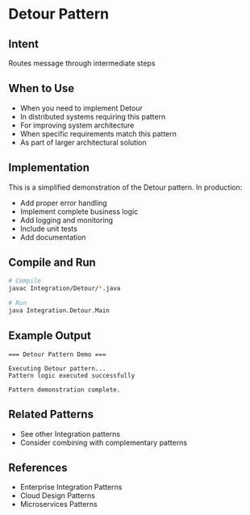 # Detour Pattern

## Intent
Routes message through intermediate steps

## When to Use
- When you need to implement Detour
- In distributed systems requiring this pattern
- For improving system architecture
- When specific requirements match this pattern
- As part of larger architectural solution

## Implementation
This is a simplified demonstration of the Detour pattern. In production:
- Add proper error handling
- Implement complete business logic
- Add logging and monitoring
- Include unit tests
- Add documentation

## Compile and Run
```bash
# Compile
javac Integration/Detour/*.java

# Run
java Integration.Detour.Main
```

## Example Output
```
=== Detour Pattern Demo ===

Executing Detour pattern...
Pattern logic executed successfully

Pattern demonstration complete.
```

## Related Patterns
- See other Integration patterns
- Consider combining with complementary patterns

## References
- Enterprise Integration Patterns
- Cloud Design Patterns
- Microservices Patterns
